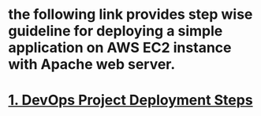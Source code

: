 # the following link provides step wise guideline for deploying a simple application on AWS EC2 instance with Apache web server.

# [1. DevOps Project Deployment Steps](DevOps_Project_README.md)
